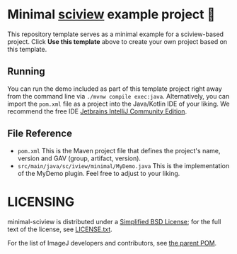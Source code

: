 # Minimal [sciview](https://github.com/scenerygraphics/sciview) example project 🚀

This repository template serves as a minimal example for a sciview-based project. Click **Use this template** above to create your own project based on this template.

## Running

You can run the demo included as part of this template project right away from the command line via `./mvnw compile exec:java`. Alternatively, you can import the `pom.xml` file as a project into the Java/Kotlin IDE of your liking. We recommend the free IDE [Jetbrains IntelliJ Community Edition](https://www.jetbrains.com/idea/).

## File Reference

* `pom.xml` This is the Maven project file that defines the project's name, version and GAV (group, artifact, version).
* `src/main/java/sc/iview/minimal/MyDemo.java` This is the implementation of the MyDemo plugin. Feel free to adjust to your liking.

# LICENSING

minimal-sciview is distributed under a
[Simplified BSD License](http://en.wikipedia.org/wiki/BSD_licenses);
for the full text of the license, see
[LICENSE.txt](https://github.com/imagej/imagej/blob/master/LICENSE.txt).

For the list of ImageJ developers and contributors, see
[the parent POM](https://github.com/imagej/pom-imagej/blob/master/pom.xml).

